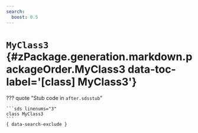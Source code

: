 ```yaml
---
search:
  boost: 0.5
---
```


[//]: # (DO NOT EDIT THIS FILE DIRECTLY. Instead, edit the corresponding stub file and execute `npm run docs:api`.)

# <code class="doc-symbol doc-symbol-class"></code> `MyClass3` {#zPackage.generation.markdown.packageOrder.MyClass3 data-toc-label='[class] MyClass3'}

??? quote "Stub code in `after.sdsstub`"

    ```sds linenums="3"
    class MyClass3
    ```
    { data-search-exclude }
